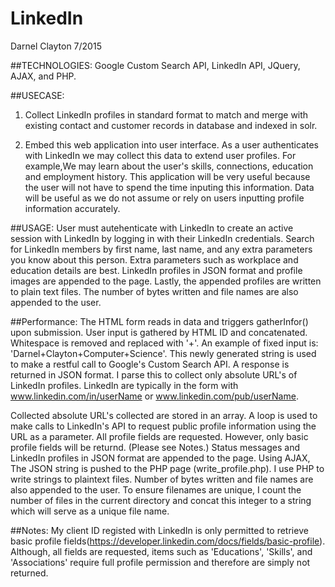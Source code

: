 # LinkedIn

Darnel Clayton
7/2015

##TECHNOLOGIES: 
Google Custom Search API, LinkedIn API, JQuery, AJAX, and PHP.

##USECASE: 
1. Collect LinkedIn profiles in standard format to match and merge with 
existing contact and customer records in database and indexed in solr.

2. Embed this web application into user interface. As a user authenticates with
LinkedIn we may collect this data to extend user profiles. For example,We may learn about the user's
skills, connections, education and employment history. This application will be very 
useful because the user will not have to spend the time inputing this information.
Data will be useful as we do not assume or rely on users inputting profile information accurately.

##USAGE: 
User must autehenticate with LinkedIn to create an active session with LinkedIn by logging in with 
their LinkedIn credentials. Search for LinkedIn members by first name, last name, and any 
extra parameters you know about this person. Extra parameters such as workplace and education
details are best. LinkedIn profiles in JSON format and profile images are appended to the page. 
Lastly, the appended profiles are written to plain text files. The number of bytes written and 
file names are also appended to the user.

##Performance: 
The HTML form reads in data and triggers gatherInfor() upon submission.
User input is gathered by HTML ID and concatenated. Whitespace is removed and 
replaced with '+'. An example of fixed input is: 'Darnel+Clayton+Computer+Science'. 
This newly generated string is used to make a restful call to Google's Custom Search API. 
A response is returned in JSON format. I parse this to collect only absolute URL's of
LinkedIn profiles. LinkedIn are typically in the form with www.linkedin.com/in/userName 
or www.linkedin.com/pub/userName.

Collected absolute URL's collected are stored in an array. A loop is used to make
calls to LinkedIn's API to request public profile information using the URL as a parameter.
All profile fields are requested. However, only basic profile fields will be returnd. (Please see Notes.)
Status messages and LinkedIn profiles in JSON format are appended to the page. Using AJAX,
The JSON string is pushed to the PHP page (write_profile.php). I use PHP to write strings to plaintext files.
Number of bytes written and file names are also appended to the user. To ensure filenames are unique,
I count the number of files in the current directory and concat this integer to a string which will
serve as a unique file name.

##Notes:
My client ID registed with LinkedIn is only permitted to retrieve basic profile fields(https://developer.linkedin.com/docs/fields/basic-profile). Although, all fields are requested, items such as 'Educations', 'Skills', and 'Associations' require full profile permission and therefore are simply not returned.
